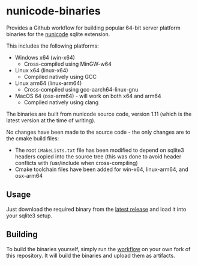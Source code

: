 # nunicode-binaries
Provides a Github workflow for building popular 64-bit server platform binaries for the [nunicode](https://bitbucket.org/alekseyt/nunicode/) sqlite extension.

This includes the following platforms:
- Windows x64 (win-x64)
  - Cross-compiled using MinGW-w64
- Linux x64 (linux-x64)
  - Compiled natively using GCC
- Linux arm64 (linux-arm64)
  - Cross-compiled using gcc-aarch64-linux-gnu
- MacOS 64 (osx-arm64) - will work on both x64 and arm64
  - Compiled natively using clang

The binaries are built from nunicode source code, version 1.11 (which is the latest version at the time of writing).

No changes have been made to the source code - the only changes are to the cmake build files:
- The root `CMakeLists.txt` file has been modified to depend on sqlite3 headers copied into the source tree (this was done to avoid header conflicts with /usr/include when cross-compiling)
- Cmake toolchain files have been added for win-x64, linux-arm64, and osx-arm64

## Usage
Just download the required binary from the [latest release](https://github.com/mikiher/nunicode-binaries/releases/latest) and load it into your sqlite3 setup.

## Building
To build the binaries yourself, simply run the [workflow](https://github.com/mikiher/nunicode-binaries/actions/workflows/build-binaries.yaml) on your own fork of this repository. It will build the binaries and upload them as artifacts.